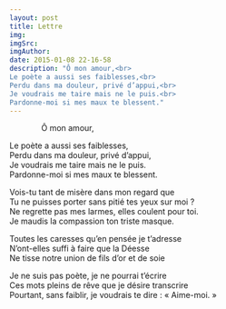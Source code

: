 ```yaml
---
layout: post
title: Lettre
img: 
imgSrc: 
imgAuthor: 
date: 2015-01-08 22-16-58
description: "Ô mon amour,<br>
Le poète a aussi ses faiblesses,<br>
Perdu dans ma douleur, privé d’appui,<br>
Je voudrais me taire mais ne le puis.<br>
Pardonne-moi si mes maux te blessent."
---
```

<span style="display:inline-block;width:4em"></span>Ô mon amour,

Le poète a aussi ses faiblesses,<br>
Perdu dans ma douleur, privé d’appui,<br>
Je voudrais me taire mais ne le puis.<br>
Pardonne-moi si mes maux te blessent.

Vois-tu tant de misère dans mon regard que<br>
Tu ne puisses porter sans pitié tes yeux sur moi&nbsp;?<br>
Ne regrette pas mes larmes, elles coulent pour toi.<br>
Je maudis la compassion ton triste masque.

Toutes les caresses qu’en pensée je t’adresse<br>
N’ont-elles suffi à faire que la Déesse<br>
Ne tisse notre union de fils d’or et de soie&nbsp;

Je ne suis pas poète, je ne pourrai t’écrire<br>
Ces mots pleins de rêve que je désire transcrire<br>
Pourtant, sans faiblir, je voudrais te dire&nbsp;: «&nbsp;Aime-moi.&nbsp;»
